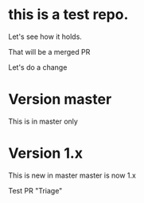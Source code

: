 # this is a test repo. 

Let's see how it holds. 

That will be a merged PR

Let's do a change

# Version master

This is in master only

# Version 1.x

This is new in master
master is now 1.x

Test PR "Triage"
